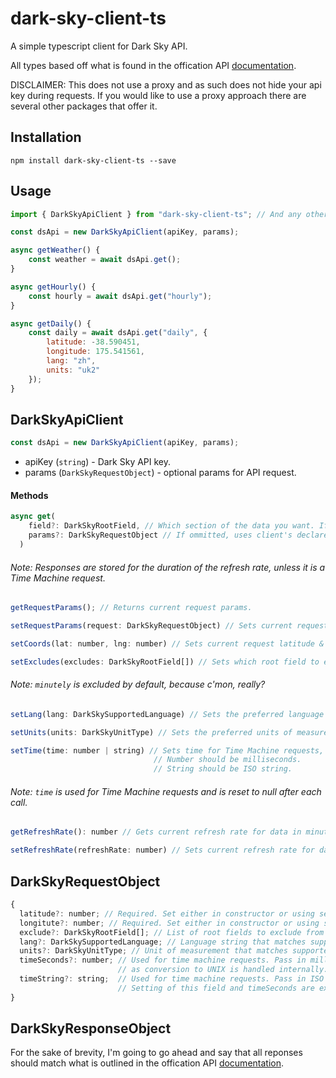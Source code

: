 # dark-sky-client-ts

A simple typescript client for Dark Sky API.

All types based off what is found in the offication API [documentation](https://darksky.net/dev/docs).

DISCLAIMER: This does not use a proxy and as such does not hide your api key during requests. If you would like to use a proxy approach there are several other packages that offer it.

## Installation

`npm install dark-sky-client-ts --save`

## Usage

```javascript
import { DarkSkyApiClient } from "dark-sky-client-ts"; // And any other types needed.

const dsApi = new DarkSkyApiClient(apiKey, params);

async getWeather() {
    const weather = await dsApi.get();
}

async getHourly() {
    const hourly = await dsApi.get("hourly");
}

async getDaily() {
    const daily = await dsApi.get("daily", {
        latitude: -38.590451, 
        longitude: 175.541561,
        lang: "zh",
        units: "uk2"
    });
}
```

## DarkSkyApiClient

```javascript
const dsApi = new DarkSkyApiClient(apiKey, params);
```

- apiKey (`string`) - Dark Sky API key.
- params (`DarkSkyRequestObject`) - optional params for API request.

#### Methods

```javascript
async get(
    field?: DarkSkyRootField, // Which section of the data you want. If ommitted, returns all.
    params?: DarkSkyRequestObject // If ommitted, uses client's declared params.
  )
```

###### Note: Responses are stored for the duration of the refresh rate, unless it is a Time Machine request.

```javascript
getRequestParams(); // Returns current request params.
```

```javascript
setRequestParams(request: DarkSkyRequestObject) // Sets current request params.
```

```javascript
setCoords(lat: number, lng: number) // Sets current request latitude & longitude.
```

```javascript
setExcludes(excludes: DarkSkyRootField[]) // Sets which root field to exclude from response.
```

###### Note: `minutely` is excluded by default, because c'mon, really?

```javascript
setLang(lang: DarkSkySupportedLanguage) // Sets the preferred language from supported languages.
```

```javascript
setUnits(units: DarkSkyUnitType) // Sets the preferred units of measurements from supported units.
```

```javascript
setTime(time: number | string) // Sets time for Time Machine requests, parsed internally.
                                // Number should be milliseconds.
                                // String should be ISO string.
```

###### Note: `time` is used for Time Machine requests and is reset to null after each call.

```javascript
getRefreshRate(): number // Gets current refresh rate for data in minutes.
```

```javascript
setRefreshRate(refreshRate: number) // Sets current refresh rate for data in minutes. Minimum is 30.
```

## DarkSkyRequestObject

```javascript
{
  latitude?: number; // Required. Set either in constructor or using setCoords client method.
  longitute?: number; // Required. Set either in constructor or using setCoords client method.
  exclude?: DarkSkyRootField[]; // List of root fields to exclude from returned data.
  lang?: DarkSkySupportedLanguage; // Language string that matches supported list.
  units?: DarkSkyUnitType; // Unit of measurement that matches supported list.
  timeSeconds?: number; // Used for time machine requests. Pass in milliseconds,
                        // as conversion to UNIX is handled internally.
  timeString?: string;  // Used for time machine requests. Pass in ISO string.
                        // Setting of this field and timeSeconds are exclusive to each other.
}
```

## DarkSkyResponseObject

For the sake of brevity, I'm going to go ahead and say that all reponses should match what is outlined in the offication API [documentation](https://darksky.net/dev/docs).

